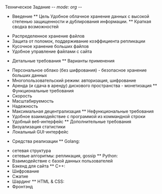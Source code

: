 Техническое Задание -*- mode: org -*-
* Введение
** Цель
Удобное облачное хранение данных с высокой степенью защищенности и дублирования информации.
** Краткая сводка возможностей
- Распределенное хранение файлов
- Защита от поломок, поддерживание коэффициента репликации
- Кусочное хранение больших файлов
- Удобное управление файлами с сайта
* Детальные требования
** Варианты применения
- Персональное облако (без шифрования) - безопасное хранение больших данных
- Многопользовательский режим: авторизация, шифрование
- Аренда (и сдача в аренду) дискового пространства - монетизация
** Функциональные требования
- Скорость
- Масштабируемость
- Надежность
- Максимальная децентрализация
** Нефункциональные требования
- Удобное взаимодействие с программой из коммандной строки
- Удобный веб-интерфейс
** Дополнительные требования
- Визуализация статистики
- Локальный GUI-интерфейс
* Средства реализации
** Golang:
- сетевая структура
- сетевые алгоритмы: репликация, gossip
** Python:
- Взаимодействие с базой данных пользователей
- Бэкенд для сайта
** C++:
- Шифрование
- Сжатие
- Шардинг
** HTML & CSS:
- Фронтэнд
 
